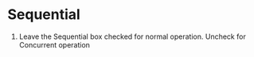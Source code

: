 # Sequential

1.  Leave the Sequential box checked for normal operation. Uncheck for Concurrent operation


